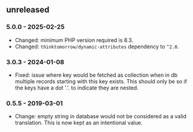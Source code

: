 
## unreleased

### 5.0.0 - 2025-02-25
- Changed: minimum PHP version required is 8.3.
- Changed: `thinktomorrow/dynamic-attributes` dependency to `^2.0`.

### 3.0.3 - 2024-01-08
- Fixed: issue where key would be fetched as collection when in db multiple records starting with this key exists. This should only be so if the keys have a dot '.'. to indicate they are nested. 

### 0.5.5 - 2019-03-01
- Change: empty string in database would not be considered as a valid translation. This is now kept as an intentional value.
